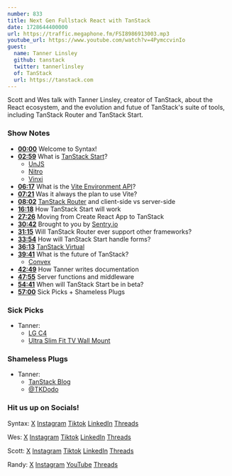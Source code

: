 ```yaml
---
number: 833
title: Next Gen Fullstack React with TanStack
date: 1728644400000
url: https://traffic.megaphone.fm/FSI8986913003.mp3
youtube_url: https://www.youtube.com/watch?v=4PymccvinIo
guest:
  name: Tanner Linsley
  github: tanstack
  twitter: tannerlinsley
  of: TanStack
  url: https://tanstack.com
---
```


Scott and Wes talk with Tanner Linsley, creator of TanStack, about the React ecosystem, and the evolution and futue of TanStack's suite of tools, including TanStack Router and TanStack Start. 

### Show Notes

* **[00:00](#t=00:00)** Welcome to Syntax!
* **[02:59](#t=02:59)** What is [TanStack Start](https://tanstack.com/start/)?
  * [UnJS](https://unjs.io/)
  * [Nitro](https://nitro.unjs.io/)
  * [Vinxi](https://vinxi.vercel.app/)
* **[06:17](#t=06:17)** What is the [Vite Environment API](https://main.vitejs.dev/guide/api-environment)?
* **[07:21](#t=07:21)** Was it always the plan to use Vite? 
* **[08:02](#t=08:02)** [TanStack Router](https://tanstack.com/router/) and client-side vs server-side
* **[16:18](#t=16:18)** How TanStack Start will work
* **[27:26](#t=27:26)** Moving from Create React App to TanStack
* **[30:42](#t=30:42)** Brought to you by [Sentry.io](https://sentry.io)
* **[31:15](#t=31:15)** Will TanStack Router ever support other frameworks?
* **[33:54](#t=33:54)** How will TanStack Start handle forms?
* **[36:13](#t=36:13)** [TanStack Virtual](https://tanstack.com/virtual)
* **[39:41](#t=39:41)** What is the future of TanStack?
  * [Convex](https://www.convex.dev/)
* **[42:49](#t=42:49)** How Tanner writes documentation
* **[47:55](#t=47:55)** Server functions and middleware
* **[54:41](#t=54:41)** When will TanStack Start be in beta?
* **[57:00](#t=57:00)** Sick Picks + Shameless Plugs

### Sick Picks

- Tanner:
  - [LG C4](https://www.amazon.com/LG-77-Inch-Processor-AI-Powered-OLED77C4PUA/dp/B0CVRDNLVX)
  - [Ultra Slim Fit TV Wall Mount](https://www.amazon.com/Supcline-Compatible-Micro-Gap-Minimalist-Interior/dp/B0CL6TCYTK)

### Shameless Plugs

- Tanner:
  - [TanStack Blog](https://tanstack.com/blog)
  - [@TKDodo](https://x.com/TkDodo)

### Hit us up on Socials!

Syntax: [X](https://twitter.com/syntaxfm) [Instagram](https://www.instagram.com/syntax_fm/) [Tiktok](https://www.tiktok.com/@syntaxfm) [LinkedIn](https://www.linkedin.com/company/96077407/admin/feed/posts/) [Threads](https://www.threads.net/@syntax_fm)

Wes: [X](https://twitter.com/wesbos) [Instagram](https://www.instagram.com/wesbos/) [Tiktok](https://www.tiktok.com/@wesbos) [LinkedIn](https://www.linkedin.com/in/wesbos/) [Threads](https://www.threads.net/@wesbos)

Scott: [X](https://twitter.com/stolinski) [Instagram](https://www.instagram.com/stolinski/) [Tiktok](https://www.tiktok.com/@stolinski) [LinkedIn](https://www.linkedin.com/in/stolinski/) [Threads](https://www.threads.net/@stolinski)

Randy: [X](https://twitter.com/randyrektor) [Instagram](https://www.instagram.com/randyrektor/) [YouTube](https://www.youtube.com/@randyrektor) [Threads](https://www.threads.net/@randyrektor)
